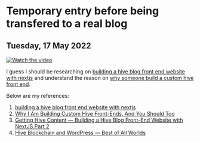 # Temporary entry before being transfered to a real blog
## Tuesday, 17 May 2022
[![Watch the video](https://img.youtube.com/vi/YZR6P6Q0tmc/default.jpg)](https://www.youtube.com/watch?v=YZR6P6Q0tmc)

I guess I should be researching on [building a hive blog front end website with nextjs](https://medium.com/@chrisgarrett/building-a-hive-blog-front-end-website-with-nextjs-764b5537284e) and understand the reason on [why someone build a custom hive front end](https://peakd.com/hive-119826/@makerhacks/custom-hive-frontends).

Below are my references:
1. [building a hive blog front end website with nextjs](https://medium.com/@chrisgarrett/building-a-hive-blog-front-end-website-with-nextjs-764b5537284e)
2. [Why I Am Building Custom Hive Front-Ends, And You Should Too](https://peakd.com/hive-119826/@makerhacks/custom-hive-frontends)
3. [Getting Hive Content — Building a Hive Blog Front-End Website with NextJS Part 2](https://medium.com/@chrisgarrett/getting-hive-content-building-a-hive-blog-front-end-website-with-nextjs-part-2-43c32437b1cf)
4. [Hive Blockchain and WordPress — Best of All Worlds](https://medium.com/@chrisgarrett/hive-blockchain-and-wordpress-best-of-all-worlds-b467188b410d)

